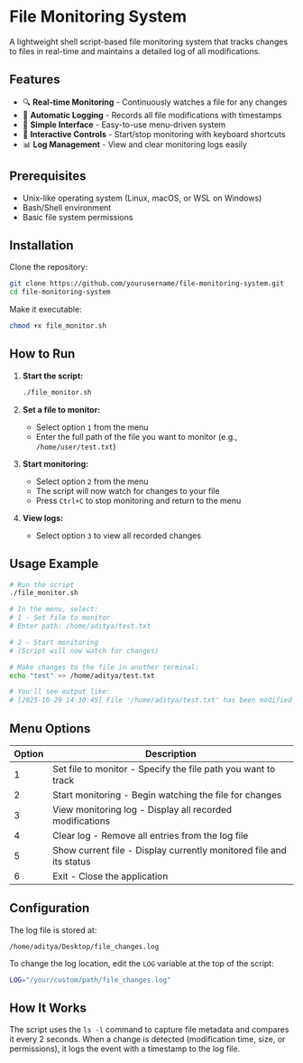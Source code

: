 # File Monitoring System

A lightweight shell script-based file monitoring system that tracks changes to files in real-time and maintains a detailed log of all modifications.

## Features

- 🔍 **Real-time Monitoring** - Continuously watches a file for any changes
- 📝 **Automatic Logging** - Records all file modifications with timestamps
- 🎯 **Simple Interface** - Easy-to-use menu-driven system
- 🔄 **Interactive Controls** - Start/stop monitoring with keyboard shortcuts
- 📊 **Log Management** - View and clear monitoring logs easily

## Prerequisites

- Unix-like operating system (Linux, macOS, or WSL on Windows)
- Bash/Shell environment
- Basic file system permissions

## Installation

Clone the repository:

```bash
git clone https://github.com/yourusername/file-monitoring-system.git
cd file-monitoring-system
```

Make it executable:

```bash
chmod +x file_monitor.sh
```

## How to Run

1. **Start the script:**
   ```bash
   ./file_monitor.sh
   ```

2. **Set a file to monitor:**
   - Select option `1` from the menu
   - Enter the full path of the file you want to monitor (e.g., `/home/user/test.txt`)

3. **Start monitoring:**
   - Select option `2` from the menu
   - The script will now watch for changes to your file
   - Press `Ctrl+C` to stop monitoring and return to the menu

4. **View logs:**
   - Select option `3` to view all recorded changes

## Usage Example

```bash
# Run the script
./file_monitor.sh

# In the menu, select:
# 1 - Set file to monitor
# Enter path: /home/aditya/test.txt

# 2 - Start monitoring
# (Script will now watch for changes)

# Make changes to the file in another terminal:
echo "test" >> /home/aditya/test.txt

# You'll see output like:
# [2025-10-29 14:30:45] File '/home/aditya/test.txt' has been modified
```

## Menu Options

| Option | Description |
|--------|-------------|
| 1 | Set file to monitor - Specify the file path you want to track |
| 2 | Start monitoring - Begin watching the file for changes |
| 3 | View monitoring log - Display all recorded modifications |
| 4 | Clear log - Remove all entries from the log file |
| 5 | Show current file - Display currently monitored file and its status |
| 6 | Exit - Close the application |

## Configuration

The log file is stored at:
```
/home/aditya/Desktop/file_changes.log
```

To change the log location, edit the `LOG` variable at the top of the script:

```bash
LOG="/your/custom/path/file_changes.log"
```

## How It Works

The script uses the `ls -l` command to capture file metadata and compares it every 2 seconds. When a change is detected (modification time, size, or permissions), it logs the event with a timestamp to the log file.
